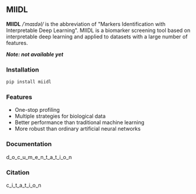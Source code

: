 ## MIIDL

**MIIDL** */ˈmaɪdəl/* is the abbreviation of "Markers Identification with Interpretable Deep Learning". MIIDL is a biomarker screening tool based on interpretable deep learning and applied to datasets with a large number of features.

***Note: not available yet***

### Installation

```bash
pip install miidl
```

### Features

+ One-stop profiling
+ Multiple strategies for biological data
+ Better performance than traditional machine learning
+ More robust than ordinary artificial neural networks

### Documentation

d_o_c_u_m_e_n_t_a_t_i_o_n

### Citation
c_i_t_a_t_i_o_n
